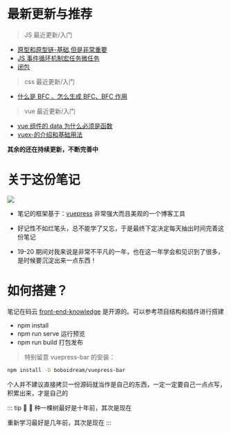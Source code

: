 # 最新更新与推荐

> JS 最近更新/入门

- [原型和原型链-基础,但是非常重要](./02.JavaScript/01.基础/原型和原型链.html)
- [JS 事件循环机制宏任务微任务](./02.JavaScript/02.进阶/JS事件循环机制宏任务微任务.html)
- [闭包](./02.JavaScript/02.进阶/闭包.html)

> css 最近更新/入门

- [什么是 BFC 、怎么生成 BFC、BFC 作用](./03.CSS/01.基础/什么是BFC怎么生成BFCBFC作用.html)

> vue 最近更新/入门

- [vue 组件的 data 为什么必须是函数](./05.Vue/02.进阶/vue组件的data为什么必须是函数.html)
- [vuex-的介绍和基础用法](./05.Vue/01.基础/vuex的介绍.html)

**其余的还在持续更新，不断完善中**

# 关于这份笔记

![](https://gitee.com/Jioho/img/raw/master/knowledge/logo/20200606180101.png)

- 笔记的框架基于：[vuepress](https://vuepress.vuejs.org/zh/guide/) 非常强大而且美观的一个博客工具

- 好记性不如烂笔头，总不能学了又忘，于是最终下定决定每天抽出时间完善这份笔记

- 19-20 期间对我来说是非常不平凡的一年，也在这一年学会和见识到了很多，是时候要沉淀出来一点东西！

# 如何搭建？

笔记在码云 [front-end-knowledge](https://gitee.com/Jioho/front-end-knowledge) 是开源的。可以参考项目结构和插件进行搭建

- npm install
- npm run serve 运行预览
- npm run build 打包发布

> 特别留意 vuepress-bar 的安装：

```sh
npm install -D boboidream/vuepress-bar
```

个人并不建议直接拷贝一份源码就当作是自己的东西，一定一定要自己一点点写，积累出来，才是自己的

::: tip 🌳 📓
种一棵树最好是十年前，其次是现在

重新学习最好是几年前，其次是现在
:::
